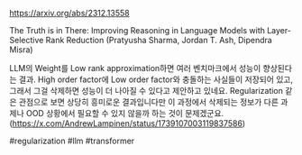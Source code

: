 https://arxiv.org/abs/2312.13558

The Truth is in There: Improving Reasoning in Language Models with Layer-Selective Rank Reduction (Pratyusha Sharma, Jordan T. Ash, Dipendra Misra)

LLM의 Weight를 Low rank approximation하면 여러 벤치마크에서 성능이 향상된다는 결과. High order factor에 Low order factor와 충돌하는 사실들이 저장되어 있고, 그래서 그걸 삭제하면 성능이 더 나아질 수 있다고 제안하고 있네요. Regularization 같은 관점으로 보면 상당히 흥미로운 결과입니다만 이 과정에서 삭제되는 정보가 다른 과제나 OOD 상황에서 필요할 수 있지 않을까 하는 것이 문제겠군요. (https://x.com/AndrewLampinen/status/1739107003119837586)

#regularization #llm #transformer 